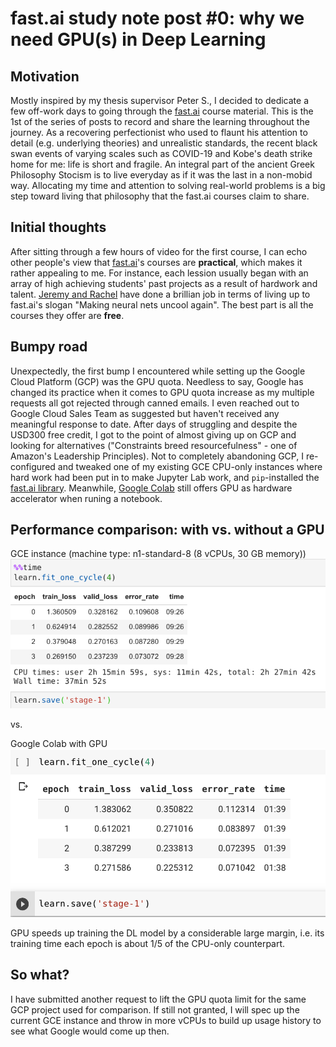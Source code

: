# fast.ai study note post \#0: why we need GPU(s) in Deep Learning

## Motivation
Mostly inspired by my thesis supervisor Peter S., I decided to dedicate a few off-work days to going through the [fast.ai](https://www.fast.ai/) course material. This is the 1st of the series of posts to record and share the learning throughout the journey. As a recovering perfectionist who used to flaunt his attention to detail (e.g. underlying theories) and unrealistic standards, the recent black swan events of varying scales such as COVID-19 and Kobe's death strike home for me: life is short and fragile. An integral part of the ancient Greek Philosophy Stocism is to live everyday as if it was the last in a non-mobid way. Allocating my time and attention to solving real-world problems is a big step toward living that philosophy that the fast.ai courses claim to share. 

## Initial thoughts
After sitting through a few hours of video for the first course, I can echo other people's view that [fast.ai](https://www.fast.ai/)'s courses are __practical__, which makes it rather appealing to me. For instance, each lession usually began with an array of high achieving students' past projects as a result of hardwork and talent. [Jeremy and Rachel](https://www.fast.ai/about/) have done a brillian job in terms of living up to fast.ai's slogan "Making neural nets uncool again". The best part is all the courses they offer are __free__.

## Bumpy road
Unexpectedly, the first bump I encountered while setting up the Google Cloud Platform (GCP) was the GPU quota. Needless to say, Google has changed its practice when it comes to GPU quota increase as my multiple requests all got rejected through canned emails. I even reached out to Google Cloud Sales Team as suggested but haven't received any meaningful response to date. After days of struggling and despite the USD300 free credit, I got to the point of almost giving up on GCP and looking for alternatives ("Constraints breed resourcefulness" - one of Amazon's Leadership Principles). Not to completely abandoning GCP, I re-configured and tweaked one of my existing GCE CPU-only instances where hard work had been put in to make Jupyter Lab work, and `pip`-installed the [fast.ai library](https://docs.fast.ai/install.html). Meanwhile, [Google Colab](https://colab.research.google.com/) still offers GPU as hardware accelerator when runing a notebook.

## Performance comparison: with vs. without a GPU
GCE instance (machine type: n1-standard-8 (8 vCPUs, 30 GB memory))
![GCE instance with CPU only](/images/gce-cpu-only.png)

vs.

Google Colab with GPU
![GCE instance with hardware accelerator GPU on](/images/colab-gpu.png)

GPU speeds up training the DL model by a considerable large margin, i.e. its training time each epoch is about 1/5 of the CPU-only counterpart.

## So what?
I have submitted another request to lift the GPU quota limit for the same GCP project used for comparison. If still not granted, I will spec up the current GCE instance and throw in more vCPUs to build up usage history to see what Google would come up then. 
